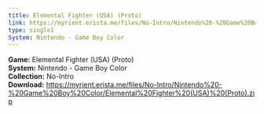 ```yaml
---
title: Elemental Fighter (USA) (Proto)
link: https://myrient.erista.me/files/No-Intro/Nintendo%20-%20Game%20Boy%20Color/Elemental%20Fighter%20(USA)%20(Proto).zip
type: single1
System: Nintendo - Game Boy Color
---
```

<b>Game:</b> Elemental Fighter (USA) (Proto)<br>
<b>System:</b> Nintendo - Game Boy Color<br>
<b>Collection:</b> No-Intro<br>
<b>Download:</b> https://myrient.erista.me/files/No-Intro/Nintendo%20-%20Game%20Boy%20Color/Elemental%20Fighter%20(USA)%20(Proto).zip